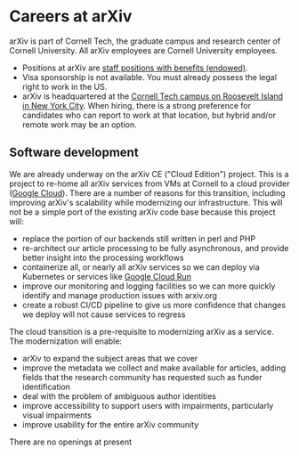 # Careers at arXiv

 arXiv is part of Cornell Tech, the graduate campus and research center of Cornell University. All arXiv employees are Cornell University employees.

 - Positions at arXiv are [staff positions with benefits (endowed)](https://hr.cornell.edu/understand-your-benefits).
 - Visa sponsorship is not available. You must already possess the legal right to work in the US.
 - arXiv is headquartered at the [Cornell Tech campus on Roosevelt Island in New York City](https://tech.cornell.edu/). When hiring, there is a strong preference for candidates who can report to work at that location, but hybrid and/or remote work may be an option.

## Software development

We are already underway on the arXiv CE ("Cloud Edition") project. This is a project to re-home all arXiv services from VMs at Cornell to a cloud provider ([Google Cloud](https://cloud.google.com/)). There are a number of reasons for this transition, including improving arXiv's scalability while modernizing our infrastructure. This will not be a simple port of the existing arXiv code base because this project will:

 - replace the portion of our backends still written in perl and PHP
 - re-architect our article processing to be fully asynchronous, and provide better insight into the processing workflows
 - containerize all, or nearly all arXiv services so we can deploy via Kubernetes or services like [Google Cloud Run](https://cloud.google.com/run/)
 - improve our monitoring and logging facilities so we can more quickly identify and manage production issues with arxiv.org
 - create a robust CI/CD pipeline to give us more confidence that changes we deploy will not cause services to regress

The cloud transition is a pre-requisite to modernizing arXiv as a service. The modernization will enable:
 - arXiv to expand the subject areas that we cover
 - improve the metadata we collect and make available for articles, adding fields that the research community has requested such as funder identification
 - deal with the problem of ambiguous author identities
 - improve accessibility to support users with impairments, particularly visual impairments
 - improve usability for the entire arXiv community

There are no openings at present

